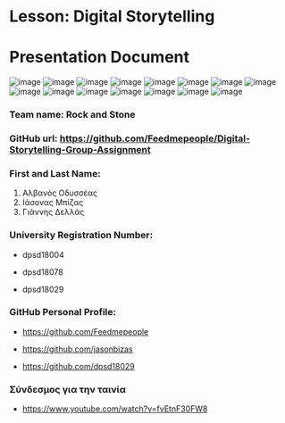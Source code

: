 # Lesson: Digital Storytelling
# Presentation Document

![image](https://github.com/Feedmepeople/Digital-Storytelling-Group-Assignment/assets/93644080/256fb245-c5a4-48b2-b64a-9fb73b8f6283)
![image](https://github.com/Feedmepeople/Digital-Storytelling-Group-Assignment/assets/93644080/52fc46fa-1f2a-4b98-9fb1-b70a6a06374b)
![image](https://github.com/Feedmepeople/Digital-Storytelling-Group-Assignment/assets/93644080/e719f5ae-b7a4-4a7a-b9a2-8c31b22a8691)
![image](https://github.com/Feedmepeople/Digital-Storytelling-Group-Assignment/assets/93644080/a40eea23-5a23-4130-9b8c-78f991c8b598)
![image](https://github.com/Feedmepeople/Digital-Storytelling-Group-Assignment/assets/93644080/00c63144-0634-4297-a043-07ff4c5398b7)
![image](https://github.com/Feedmepeople/Digital-Storytelling-Group-Assignment/assets/93644080/a4666b8f-fea5-40d6-b648-1b2c5af1ecea)
![image](https://github.com/Feedmepeople/Digital-Storytelling-Group-Assignment/assets/93644080/44770519-ef84-43a6-9afa-b42e3ceddfa9)
![image](https://github.com/Feedmepeople/Digital-Storytelling-Group-Assignment/assets/93644080/10a1d609-3dfd-4c49-9745-e3f07ac9caa7)
![image](https://github.com/Feedmepeople/Digital-Storytelling-Group-Assignment/assets/93644080/53a79830-9db4-41f9-8796-8b32e4affba9)
![image](https://github.com/Feedmepeople/Digital-Storytelling-Group-Assignment/assets/93644080/f05ed6ce-264d-4320-b955-3332e363b6f7)
![image](https://github.com/Feedmepeople/Digital-Storytelling-Group-Assignment/assets/93644080/cd3f32fb-7028-47b2-93e0-b6fe9297259d)
![image](https://github.com/Feedmepeople/Digital-Storytelling-Group-Assignment/assets/93644080/28cd49b9-deb5-4a5d-861c-9c85bfcd3bfe)
![image](https://github.com/Feedmepeople/Digital-Storytelling-Group-Assignment/assets/93644080/88d39fa9-bcc5-4d25-a4a8-56fa601f6fe8)
![image](https://github.com/Feedmepeople/Digital-Storytelling-Group-Assignment/assets/93644080/54b889c7-4937-4b4d-88f6-ebfede26953d)
![image](https://github.com/Feedmepeople/Digital-Storytelling-Group-Assignment/assets/93644080/ff8d2125-4142-4f40-b7d3-86985db6b768)

### Team name: Rock and Stone
### GitHub url: https://github.com/Feedmepeople/Digital-Storytelling-Group-Assignment

### First and Last Name:
1. Αλβανός Οδυσσέας
2. Ιάσονας Μπίζας
3. Γιάννης Δελλάς

### University Registration Number:
- dpsd18004
* dpsd18078
+ dpsd18029

### GitHub Personal Profile:
- https://github.com/Feedmepeople
* https://github.com/jasonbizas
+ https://github.com/dpsd18029

### Σύνδεσμος για την ταινία
- https://www.youtube.com/watch?v=fvEtnF30FW8
